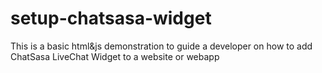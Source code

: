 # setup-chatsasa-widget

This is a basic html&js demonstration to guide a developer on 
how to add ChatSasa LiveChat Widget to a website or webapp
